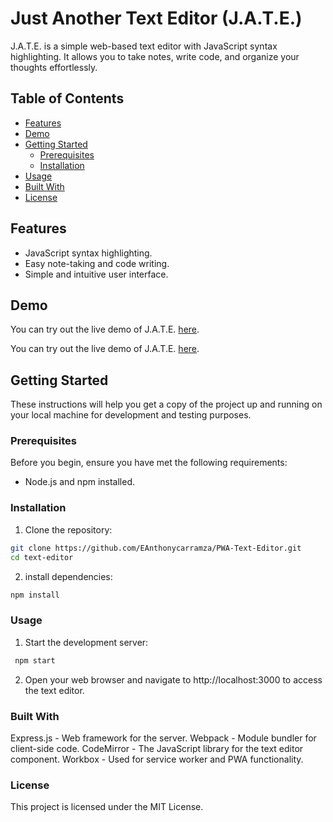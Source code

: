 # Just Another Text Editor (J.A.T.E.)

J.A.T.E. is a simple web-based text editor with JavaScript syntax highlighting. It allows you to take notes, write code, and organize your thoughts effortlessly.

## Table of Contents
- [Features](#features)
- [Demo](#demo)
- [Getting Started](#getting-started)
  - [Prerequisites](#prerequisites)
  - [Installation](#installation)
- [Usage](#usage)
- [Built With](#built-with)
- [License](#license)

## Features

- JavaScript syntax highlighting.
- Easy note-taking and code writing.
- Simple and intuitive user interface.

## Demo

You can try out the live demo of J.A.T.E. [here](Assets/PWA-DEMO.png).

You can try out the live demo of J.A.T.E. [here](https://apwa-text-editor-040d74130a69.herokuapp.com/).

## Getting Started

These instructions will help you get a copy of the project up and running on your local machine for development and testing purposes.

### Prerequisites

Before you begin, ensure you have met the following requirements:

- Node.js and npm installed.

### Installation


1. Clone the repository:

  ```bash
  git clone https://github.com/EAnthonycarramza/PWA-Text-Editor.git
  cd text-editor
  ```
  2. install dependencies:
  ```bash
  npm install
  ```

### Usage

  1. Start the development server:
   ```bash
    npm start
   ```
  2. Open your web browser and navigate to http://localhost:3000 to access the text editor.

### Built With

  Express.js - Web framework for the server.
  Webpack - Module bundler for client-side code.
  CodeMirror - The JavaScript library for the text editor component.
  Workbox - Used for service worker and PWA functionality.

### License

This project is licensed under the MIT License.
